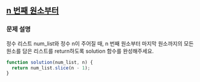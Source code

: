 ## <a href='https://school.programmers.co.kr/learn/courses/30/lessons/181892'>n 번째 원소부터

</a>

### 문제 설명

정수 리스트 num_list와 정수 n이 주어질 때, n 번째 원소부터 마지막 원소까지의 모든 원소를 담은 리스트를 return하도록 solution 함수를 완성해주세요.

```javascript
function solution(num_list, n) {
  return num_list.slice(n - 1);
}
```
